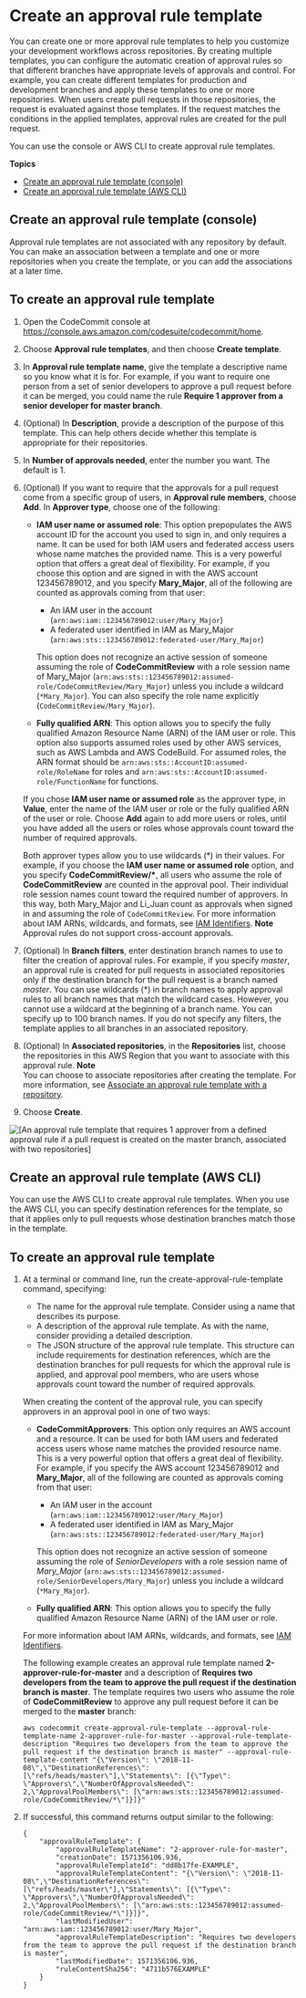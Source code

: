# Create an approval rule template<a name="how-to-create-template"></a>

You can create one or more approval rule templates to help you customize your development workflows across repositories\. By creating multiple templates, you can configure the automatic creation of approval rules so that different branches have appropriate levels of approvals and control\. For example, you can create different templates for production and development branches and apply these templates to one or more repositories\. When users create pull requests in those repositories, the request is evaluated against those templates\. If the request matches the conditions in the applied templates, approval rules are created for the pull request\.

You can use the console or AWS CLI to create approval rule templates\.

**Topics**
+ [Create an approval rule template \(console\)](#how-to-create-template-console)
+ [Create an approval rule template \(AWS CLI\)](#how-to-create-template-cli)

## Create an approval rule template \(console\)<a name="how-to-create-template-console"></a>

Approval rule templates are not associated with any repository by default\. You can make an association between a template and one or more repositories when you create the template, or you can add the associations at a later time\.<a name="create-template-console"></a>

## To create an approval rule template<a name="create-template-console"></a>

1. Open the CodeCommit console at [https://console\.aws\.amazon\.com/codesuite/codecommit/home](https://console.aws.amazon.com/codesuite/codecommit/home)\.

1. Choose **Approval rule templates**, and then choose **Create template**\.

1. In **Approval rule template name**, give the template a descriptive name so you know what it is for\. For example, if you want to require one person from a set of senior developers to approve a pull request before it can be merged, you could name the rule **Require 1 approver from a senior developer for master branch**\. 

1. \(Optional\) In **Description**, provide a description of the purpose of this template\. This can help others decide whether this template is appropriate for their repositories\.

1. In **Number of approvals needed**, enter the number you want\. The default is 1\. 

1. \(Optional\) If you want to require that the approvals for a pull request come from a specific group of users, in **Approval rule members**, choose **Add**\. In **Approver type**, choose one of the following: 
   + **IAM user name or assumed role**: This option prepopulates the AWS account ID for the account you used to sign in, and only requires a name\. It can be used for both IAM users and federated access users whose name matches the provided name\. This is a very powerful option that offers a great deal of flexibility\. For example, if you choose this option and are signed in with the AWS account 123456789012, and you specify **Mary\_Major**, all of the following are counted as approvals coming from that user:
     + An IAM user in the account \(`arn:aws:iam::123456789012:user/Mary_Major`\)
     + A federated user identified in IAM as Mary\_Major \(`arn:aws:sts::123456789012:federated-user/Mary_Major`\)

     This option does not recognize an active session of someone assuming the role of **CodeCommitReview** with a role session name of Mary\_Major \(`arn:aws:sts::123456789012:assumed-role/CodeCommitReview/Mary_Major`\) unless you include a wildcard \(`*Mary_Major`\)\. You can also specify the role name explicitly \(`CodeCommitReview/Mary_Major`\)\.
   + **Fully qualified ARN**: This option allows you to specify the fully qualified Amazon Resource Name \(ARN\) of the IAM user or role\. This option also supports assumed roles used by other AWS services, such as AWS Lambda and AWS CodeBuild\. For assumed roles, the ARN format should be `arn:aws:sts::AccountID:assumed-role/RoleName` for roles and `arn:aws:sts::AccountID:assumed-role/FunctionName` for functions\.

   If you chose **IAM user name or assumed role** as the approver type, in **Value**, enter the name of the IAM user or role or the fully qualified ARN of the user or role\. Choose **Add** again to add more users or roles, until you have added all the users or roles whose approvals count toward the number of required approvals\. 

   Both approver types allow you to use wildcards \(\*\) in their values\. For example, if you choose the **IAM user name or assumed role** option, and you specify **CodeCommitReview/\***, all users who assume the role of **CodeCommitReview** are counted in the approval pool\. Their individual role session names count toward the required number of approvers\. In this way, both Mary\_Major and Li\_Juan count as approvals when signed in and assuming the role of `CodeCommitReview`\. For more information about IAM ARNs, wildcards, and formats, see [IAM Identifiers](https://docs.aws.amazon.com/IAM/latest/UserGuide/reference_identifiers.html#identifiers-arns)\.
**Note**  
Approval rules do not support cross\-account approvals\.

1. \(Optional\) In **Branch filters**, enter destination branch names to use to filter the creation of approval rules\. For example, if you specify *master*, an approval rule is created for pull requests in associated repositories only if the destination branch for the pull request is a branch named *master*\. You can use wildcards \(\*\) in branch names to apply approval rules to all branch names that match the wildcard cases\. However, you cannot use a wildcard at the beginning of a branch name\. You can specify up to 100 branch names\. If you do not specify any filters, the template applies to all branches in an associated repository\.

1. \(Optional\) In **Associated repositories**, in the **Repositories** list, choose the repositories in this AWS Region that you want to associate with this approval rule\. 
**Note**  
You can choose to associate repositories after creating the template\. For more information, see [Associate an approval rule template with a repository](how-to-associate-template.md)\.

1. Choose **Create**\.

![\[An approval rule template that requires 1 approver from a defined approval rule if a pull request is created on the master branch, associated with two repositories\]](http://docs.aws.amazon.com/codecommit/latest/userguide/images/codecommit-approval-rule-template.png)

## Create an approval rule template \(AWS CLI\)<a name="how-to-create-template-cli"></a>

You can use the AWS CLI to create approval rule templates\. When you use the AWS CLI, you can specify destination references for the template, so that it applies only to pull requests whose destination branches match those in the template\.<a name="create-template-cli"></a>

## To create an approval rule template<a name="create-template-cli"></a>

1. At a terminal or command line, run the create\-approval\-rule\-template command, specifying:
   + The name for the approval rule template\. Consider using a name that describes its purpose\.
   + A description of the approval rule template\. As with the name, consider providing a detailed description\.
   + The JSON structure of the approval rule template\. This structure can include requirements for destination references, which are the destination branches for pull requests for which the approval rule is applied, and approval pool members, who are users whose approvals count toward the number of required approvals\.

   When creating the content of the approval rule, you can specify approvers in an approval pool in one of two ways:
   + **CodeCommitApprovers**: This option only requires an AWS account and a resource\. It can be used for both IAM users and federated access users whose name matches the provided resource name\. This is a very powerful option that offers a great deal of flexibility\. For example, if you specify the AWS account 123456789012 and **Mary\_Major**, all of the following are counted as approvals coming from that user:
     + An IAM user in the account \(`arn:aws:iam::123456789012:user/Mary_Major`\)
     + A federated user identified in IAM as Mary\_Major \(`arn:aws:sts::123456789012:federated-user/Mary_Major`\)

     This option does not recognize an active session of someone assuming the role of *SeniorDevelopers* with a role session name of *Mary\_Major* \(`arn:aws:sts::123456789012:assumed-role/SeniorDevelopers/Mary_Major`\) unless you include a wildcard \(`*Mary_Major`\)\.
   + **Fully qualified ARN**: This option allows you to specify the fully qualified Amazon Resource Name \(ARN\) of the IAM user or role\. 

   For more information about IAM ARNs, wildcards, and formats, see [IAM Identifiers](https://docs.aws.amazon.com/IAM/latest/UserGuide/reference_identifiers.html#identifiers-arns)\.

   The following example creates an approval rule template named **2\-approver\-rule\-for\-master** and a description of **Requires two developers from the team to approve the pull request if the destination branch is master**\. The template requires two users who assume the role of **CodeCommitReview** to approve any pull request before it can be merged to the **master** branch:

   ```
   aws codecommit create-approval-rule-template --approval-rule-template-name 2-approver-rule-for-master --approval-rule-template-description "Requires two developers from the team to approve the pull request if the destination branch is master" --approval-rule-template-content "{\"Version\": \"2018-11-08\",\"DestinationReferences\": [\"refs/heads/master\"],\"Statements\": [{\"Type\": \"Approvers\",\"NumberOfApprovalsNeeded\": 2,\"ApprovalPoolMembers\": [\"arn:aws:sts::123456789012:assumed-role/CodeCommitReview/*\"]}]}"
   ```

1. If successful, this command returns output similar to the following:

   ```
   {
       "approvalRuleTemplate": {
           "approvalRuleTemplateName": "2-approver-rule-for-master",
           "creationDate": 1571356106.936,
           "approvalRuleTemplateId": "dd8b17fe-EXAMPLE",
           "approvalRuleTemplateContent": "{\"Version\": \"2018-11-08\",\"DestinationReferences\": [\"refs/heads/master\"],\"Statements\": [{\"Type\": \"Approvers\",\"NumberOfApprovalsNeeded\": 2,\"ApprovalPoolMembers\": [\"arn:aws:sts::123456789012:assumed-role/CodeCommitReview/*\"]}]}",
           "lastModifiedUser": "arn:aws:iam::123456789012:user/Mary_Major",
           "approvalRuleTemplateDescription": "Requires two developers from the team to approve the pull request if the destination branch is master",
           "lastModifiedDate": 1571356106.936,
           "ruleContentSha256": "4711b576EXAMPLE"
       }
   }
   ```